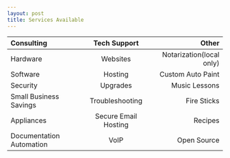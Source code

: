 ```yaml
---
layout: post
title: Services Available
---
```

| Consulting    | Tech Support | Other     |
| :---        |    :----:   |          ---: |
| Hardware      | Websites       | Notarization(local only)  |
| Software   | Hosting        | Custom Auto Paint     |
| Security   | Upgrades   | Music Lessons  |
| Small Business Savings   | Troubleshooting | Fire Sticks |
| Appliances | Secure Email Hosting | Recipes |
| Documentation Automation | VoIP | Open Source |
